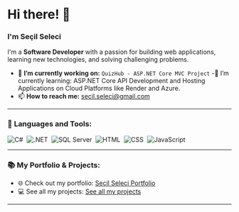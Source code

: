 # Hi there! 👋

### I'm Seçil Seleci
I'm a **Software Developer** with a passion for building web applications, learning new technologies, and solving challenging problems.

- 🔭 **I’m currently working on:** `QuizHub - ASP.NET Core MVC Project`
-🌱 I’m currently learning: ASP.NET Core API Development and Hosting Applications on Cloud Platforms like Render and Azure.
- 📫 **How to reach me:** [secil.seleci@gmail.com](mailto:secil.seleci@gmail.com)

---

### 🌟 **Languages and Tools:**
![C#](https://img.shields.io/badge/-C%23-05122A?style=flat&logo=c-sharp)&nbsp;
![.NET](https://img.shields.io/badge/-.NET-05122A?style=flat&logo=dotnet)&nbsp;
![SQL Server](https://img.shields.io/badge/-SQL%20Server-05122A?style=flat&logo=microsoft-sql-server)&nbsp;
![HTML](https://img.shields.io/badge/-HTML-05122A?style=flat&logo=html5)&nbsp;
![CSS](https://img.shields.io/badge/-CSS-05122A?style=flat&logo=css3)&nbsp;
![JavaScript](https://img.shields.io/badge/-JavaScript-05122A?style=flat&logo=javascript)&nbsp;

---

### 📚 **My Portfolio & Projects:**
- 🌐 Check out my portfolio: [Secil Seleci Portfolio](https://secilseleci.my.canva.site/)
- 💻 See all my projects: [See all my projects](https://github.com/secilseleci?tab=repositories)


---

